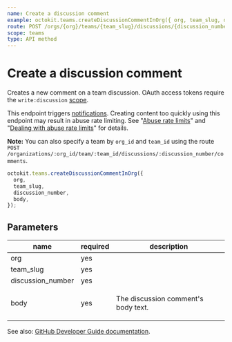 ```yaml
---
name: Create a discussion comment
example: octokit.teams.createDiscussionCommentInOrg({ org, team_slug, discussion_number, body })
route: POST /orgs/{org}/teams/{team_slug}/discussions/{discussion_number}/comments
scope: teams
type: API method
---
```


# Create a discussion comment

Creates a new comment on a team discussion. OAuth access tokens require the `write:discussion` [scope](https://developer.github.com/apps/building-oauth-apps/understanding-scopes-for-oauth-apps/).

This endpoint triggers [notifications](https://help.github.com/articles/about-notifications/). Creating content too quickly using this endpoint may result in abuse rate limiting. See "[Abuse rate limits](https://developer.github.com/v3/#abuse-rate-limits)" and "[Dealing with abuse rate limits](https://developer.github.com/v3/guides/best-practices-for-integrators/#dealing-with-abuse-rate-limits)" for details.

**Note:** You can also specify a team by `org_id` and `team_id` using the route `POST /organizations/:org_id/team/:team_id/discussions/:discussion_number/comments`.

```js
octokit.teams.createDiscussionCommentInOrg({
  org,
  team_slug,
  discussion_number,
  body,
});
```

## Parameters

<table>
  <thead>
    <tr>
      <th>name</th>
      <th>required</th>
      <th>description</th>
    </tr>
  </thead>
  <tbody>
    <tr><td>org</td><td>yes</td><td>

</td></tr>
<tr><td>team_slug</td><td>yes</td><td>

</td></tr>
<tr><td>discussion_number</td><td>yes</td><td>

</td></tr>
<tr><td>body</td><td>yes</td><td>

The discussion comment's body text.

</td></tr>
  </tbody>
</table>

See also: [GitHub Developer Guide documentation](https://developer.github.com/v3/teams/discussion_comments/#create-a-discussion-comment).
